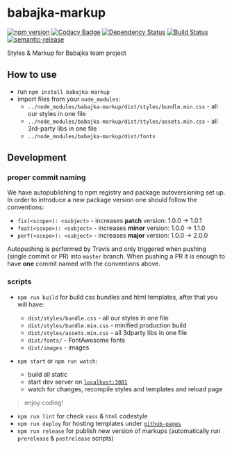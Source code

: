# babajka-markup
[![npm version](https://badge.fury.io/js/babajka-markup.svg)](https://badge.fury.io/js/babajka-markup)
[![Codacy Badge](https://api.codacy.com/project/badge/Grade/001d83b6ff434a2fb5ce86517b7955b4)](https://www.codacy.com/app/babajka/babajka-markup?utm_source=github.com&amp;utm_medium=referral&amp;utm_content=babajka/babajka-markup&amp;utm_campaign=Badge_Grade)
[![Dependency Status](https://www.versioneye.com/user/projects/595ac98d0fb24f006c059d06/badge.svg?style=flat-square)](https://www.versioneye.com/user/projects/595ac98d0fb24f006c059d06)
[![Build Status](https://travis-ci.org/babajka/babajka-markup.svg?branch=master)](https://travis-ci.org/babajka/babajka-markup)
[![semantic-release](https://img.shields.io/badge/%20%20%F0%9F%93%A6%F0%9F%9A%80-semantic--release-e10079.svg)](https://github.com/semantic-release/semantic-release)


Styles &amp; Markup for Babajka team project

## How to use

* run `npm install babajka-markup`
* import files from your `node_modules`:
    * `../node_modules/babajka-markup/dist/styles/bundle.min.css` - all our styles in one file
    * `../node_modules/babajka-markup/dist/styles/assets.min.css` - all 3rd-party libs in one file
    * `../node_modules/babajka-markup/dist/fonts`

## Development

### proper commit naming

We have autopublishing to npm registry and package autoversioning set up. In order to introduce a new package version one should follow the conventions:

* `fix(<scope>): <subject>` - increases **patch** version: 1.0.0 -> 1.0.1
* `feat(<scope>): <subject>` - increases **minor** version: 1.0.0 -> 1.1.0
* `perf(<scope>): <subject>` - increases **major** version: 1.0.0 -> 2.0.0

Autopushing is performed by Travis and only triggered when pushing (single commit or PR) into `master` branch.
When pushing a PR it is enough to have **one** commit named with the conventions above.

### scripts

* `npm run build` for build css bundles and html templates, after that you will have:
	* `dist/styles/bundle.css` - all our styles in one file
	* `dist/styles/bundle.min.css` - minified production build
	* `dist/styles/assets.min.css` - all 3dparty libs in one file
	* `dist/fonts/` - FontAwesome fonts
	* `dist/images` - images

* `npm start` or `npm run watch`:
    * build all static
    * start dev server on [`localhost:3001`](http://localhost:3001)
    * watch for changes, recompile styles and templates and reload page

> enjoy coding!

* `npm run lint` for check `sass` & `html` codestyle
* `npm run deploy` for hosting templates under [`github-pages`](https://babajka.github.io/babajka-markup/)
* `npm run release` for publish new version of markups (automatically run `prerelease` & `postrelease` scripts)
